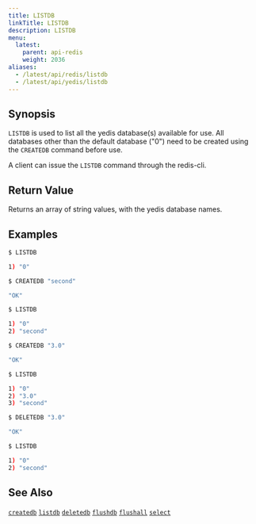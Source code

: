 ```yaml
---
title: LISTDB
linkTitle: LISTDB
description: LISTDB
menu:
  latest:
    parent: api-redis
    weight: 2036
aliases:
  - /latest/api/redis/listdb
  - /latest/api/yedis/listdb
---
```


## Synopsis

`LISTDB` is used to list all the yedis database(s) available for use. All databases other than the default database ("0") need to be created using the `CREATEDB` command before use.

A client can issue the `LISTDB` command through the redis-cli.

## Return Value
Returns an array of string values, with the yedis database names. 

## Examples
```{.sh .copy .separator-dollar}
$ LISTDB
```
```sh
1) "0"
```
```{.sh .copy .separator-dollar}
$ CREATEDB "second"
```
```sh
"OK"
```
```{.sh .copy .separator-dollar}
$ LISTDB
```
```sh
1) "0"
2) "second"
```
```{.sh .copy .separator-dollar}
$ CREATEDB "3.0"
```
```sh
"OK"
```
```{.sh .copy .separator-dollar}
$ LISTDB
```
```sh
1) "0"
2) "3.0"
3) "second"
```
```{.sh .copy .separator-dollar}
$ DELETEDB "3.0"
```
```sh
"OK"
```
```{.sh .copy .separator-dollar}
$ LISTDB
```
```sh
1) "0"
2) "second"
```

## See Also
[`createdb`](../createdb/)
[`listdb`](../listdb/)
[`deletedb`](../deletedb/)
[`flushdb`](../flushdb/)
[`flushall`](../flushall/)
[`select`](../select/)
